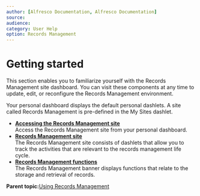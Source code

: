 ```yaml
---
author: [Alfresco Documentation, Alfresco Documentation]
source: 
audience: 
category: User Help
option: Records Management
---
```


# Getting started

This section enables you to familiarize yourself with the Records Management site dashboard. You can visit these components at any time to update, edit, or reconfigure the Records Management environment.

Your personal dashboard displays the default personal dashlets. A site called Records Management is pre-defined in the My Sites dashlet.

-   **[Accessing the Records Management site](../tasks/rm-access.md)**  
Access the Records Management site from your personal dashboard.
-   **[Records Management site](../concepts/rm-dashboard.md)**  
The Records Management site consists of dashlets that allow you to track the activities that are relevant to the records management life cycle.
-   **[Records Management functions](../concepts/rm-functions.md)**  
The Records Management banner displays functions that relate to the storage and retrieval of records.

**Parent topic:**[Using Records Management](../concepts/rm-intro.md)

